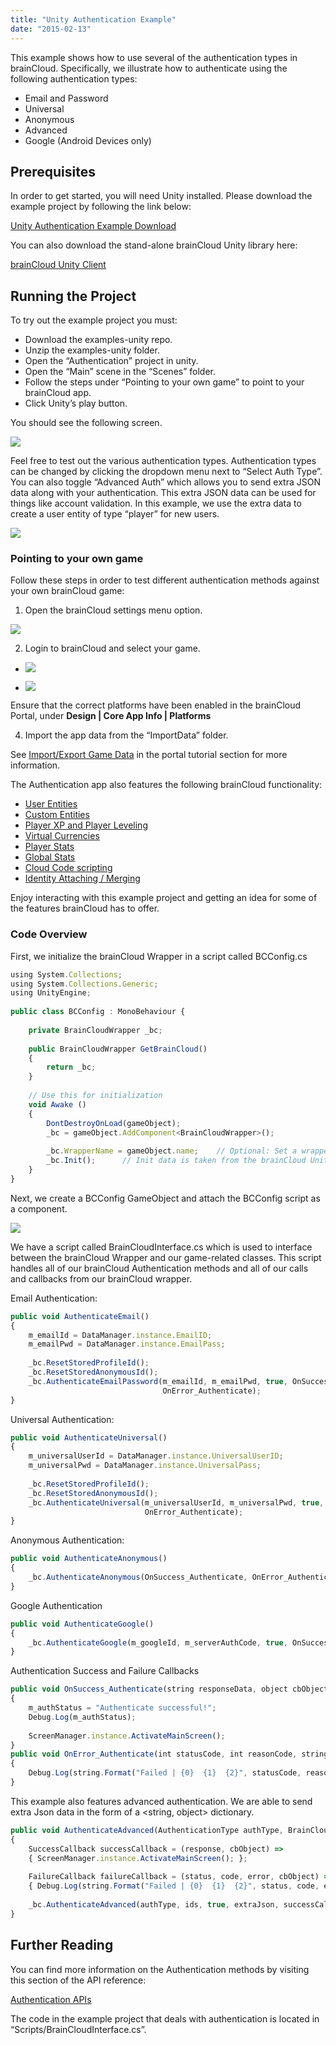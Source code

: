 ```yaml
---
title: "Unity Authentication Example"
date: "2015-02-13"
---
```


This example shows how to use several of the authentication types in brainCloud. Specifically, we illustrate how to authenticate using the following authentication types: 

- Email and Password
- Universal
- Anonymous
- Advanced 
- Google (Android Devices only)

## **Prerequisites**

In order to get started, you will need Unity installed. Please download the example project by following the link below: 

[Unity Authentication Example Download](https://github.com/getbraincloud/UnityExamples)

You can also download the stand-alone brainCloud Unity library here:

[brainCloud Unity Client](https://github.com/getbraincloud/Unity-Csharp)

## **Running the Project**

To try out the example project you must:

- Download the examples-unity repo. 
- Unzip the examples-unity folder.
- Open the “Authentication” project in unity.
- Open the “Main” scene in the “Scenes” folder.
- Follow the steps under “Pointing to your own game” to point to your brainCloud app.
- Click Unity’s play button.

You should see the following screen.

![](images/AuthPage1-1024x576.jpg)

Feel free to test out the various authentication types. Authentication types can be changed by clicking the dropdown menu next to “Select Auth Type”. You can also toggle “Advanced Auth” which allows you to send extra JSON data along with your authentication. This extra JSON data can be used for things like account validation. In this example, we use the extra data to create a user entity of type “player” for new users. 

![](images/AuthPage2-1024x575.jpg)

### **Pointing to your own game**

Follow these steps in order to test different authentication methods against your own brainCloud game:

1. Open the brainCloud settings menu option.

![](https://lh5.googleusercontent.com/yaelBFzJm7rpXcrbgRyF7Q0PJvuKgRK0BwdduU2TM9OeMRIuxfMceYI54jw5A6oZgatp6-zn1uLItdsN2-E9y_CsuPehlhJCMF8m4NNf5OFj-LlgYtK0WPEbJ3ItE1BwpR29eioGUMaf6eW8IQ)

2. Login to brainCloud and select your game.

- ![](images/SignIn2-1.png)
    
- ![](images/SignIn3-2.png)
    

Ensure that the correct platforms have been enabled in the brainCloud Portal, under **Design | Core App Info | Platforms**

4. Import the app data from the “ImportData” folder. 

See [Import/Export Game Data](/learn/portal-tutorials/importexport-game-data/) in the portal tutorial section for more information. 

The Authentication app also features the following brainCloud functionality:

- [User Entities](/api/capi/entity)
- [Custom Entities](/api/capi/customentity)
- [Player XP and Player Leveling](/api/capi/playerstats)
- [Virtual Currencies](/api/capi/virtualcurrency)
- [Player Stats](/api/capi/playerstats)
- [Global Stats](/api/capi/globalstats)
- [Cloud Code scripting](/api/capi/script) 
- [Identity Attaching / Merging](/api/capi/identity)

Enjoy interacting with this example project and getting an idea for some of the features brainCloud has to offer. 

### **Code Overview**

First, we initialize the brainCloud Wrapper in a script called BCConfig.cs
```js
using System.Collections;
using System.Collections.Generic;
using UnityEngine;
 
public class BCConfig : MonoBehaviour {
 
    private BrainCloudWrapper _bc;
 
    public BrainCloudWrapper GetBrainCloud()
    {
        return _bc;
    }
    
    // Use this for initialization
    void Awake ()
    {
        DontDestroyOnLoad(gameObject);
        _bc = gameObject.AddComponent<BrainCloudWrapper>();
        
        _bc.WrapperName = gameObject.name;    // Optional: Set a wrapper name
        _bc.Init();      // Init data is taken from the brainCloud Unity Plugin
    }
}
```
Next, we create a BCConfig GameObject and attach the BCConfig script as a component.

![](images/BCConfig-1024x674.png)

We have a script called BrainCloudInterface.cs which is used to interface between the brainCloud Wrapper and our game-related classes. This script handles all of our brainCloud Authentication methods and all of our calls and callbacks from our brainCloud wrapper. 

Email Authentication:
```js
public void AuthenticateEmail()
{
    m_emailId = DataManager.instance.EmailID;
    m_emailPwd = DataManager.instance.EmailPass; 
 
    _bc.ResetStoredProfileId();
    _bc.ResetStoredAnonymousId();
    _bc.AuthenticateEmailPassword(m_emailId, m_emailPwd, true, OnSuccess_Authenticate, 
                                  OnError_Authenticate);
}
```
Universal Authentication:
```js
public void AuthenticateUniversal()
{
    m_universalUserId = DataManager.instance.UniversalUserID;
    m_universalPwd = DataManager.instance.UniversalPass;
 
    _bc.ResetStoredProfileId();
    _bc.ResetStoredAnonymousId();
    _bc.AuthenticateUniversal(m_universalUserId, m_universalPwd, true, OnSuccess_Authenticate, 
                              OnError_Authenticate);
}
```
Anonymous Authentication:
```js
public void AuthenticateAnonymous()
{
    _bc.AuthenticateAnonymous(OnSuccess_Authenticate, OnError_Authenticate);
}
```
Google Authentication
```js
public void AuthenticateGoogle()
{
    _bc.AuthenticateGoogle(m_googleId, m_serverAuthCode, true, OnSuccess_Authenticate, OnError_Authenticate);
}
```
Authentication Success and Failure Callbacks
```js
public void OnSuccess_Authenticate(string responseData, object cbObject)
{
    m_authStatus = "Authenticate successful!";
    Debug.Log(m_authStatus);
 
    ScreenManager.instance.ActivateMainScreen();
}
public void OnError_Authenticate(int statusCode, int reasonCode, string statusMessage, object cbObject)
{
    Debug.Log(string.Format("Failed | {0}  {1}  {2}", statusCode, reasonCode, statusMessage));
}
```
This example also features advanced authentication. We are able to send extra Json data in the form of a <string, object> dictionary. 
```js
public void AuthenticateAdvanced(AuthenticationType authType, BrainCloud.AuthenticationIds ids, Dictionary<string, object> extraJson)
{
    SuccessCallback successCallback = (response, cbObject) => 
    { ScreenManager.instance.ActivateMainScreen(); };
 
    FailureCallback failureCallback = (status, code, error, cbObject) => 
    { Debug.Log(string.Format("Failed | {0}  {1}  {2}", status, code, error)); };
 
    _bc.AuthenticateAdvanced(authType, ids, true, extraJson, successCallback, failureCallback);
}
```
## **Further Reading**

You can find more information on the Authentication methods by visiting this section of the API reference: 

[Authentication APIs](/api/capi/authentication)

The code in the example project that deals with authentication is located in “Scripts/BrainCloudInterface.cs”.
